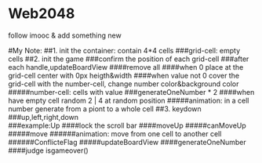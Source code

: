 # Web2048
follow imooc &amp; add something new

#My Note:
##1. init the container: contain 4*4 cells
	###grid-cell: empty cells
##2. init the game
	###confirm the position of each grid-cell
	###after each handle,updateBoardView
		####remove all
		####when 0 place at the grid-cell center with 0px heigth&width
		####when value not 0 cover the grid-cell with the number-cell, change number color&background color
			#####number-cell: cells with value
	###generateOneNumber * 2
		####when have empty cell random 2 | 4 at random position
			#####animation: in a cell number generate from a piont to a whole cell
##3. keydown
	###up,left,right,down	
	###example:Up
		####lock the scroll bar
		####moveUp
			#####canMoveUp
			#####move
				######animation: move from one cell to another cell
				######ConflicteFlag
			#####updateBoardView
		####generateOneNumber
		####judge isgameover()


